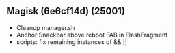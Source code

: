 ## Magisk (6e6cf14d) (25001)
- Cleanup manager.sh
- Anchor Snackbar above reboot FAB in FlashFragment
- scripts: fix remaining instances of && ||
